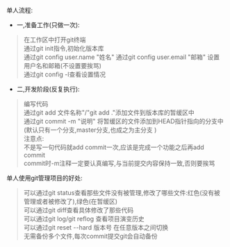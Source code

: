 单人流程:  
* 一,准备工作(只做一次):   
> 在工作区中打开git终端    
> 通过git init指令,初始化版本库    
> 通过git config user.name "姓名"  通过git config user.email "邮箱"  设置用户名和邮箱(不设置要挨骂)  
> 通过git config -l查看设置情况  
  
* 二,开发阶段(反复执行):  
> 编写代码  
> 通过git add 文件名称"/"git add ."添加文件到版本库的暂缓区中  
> 通过git commit -m "说明" 将暂缓区的文件添加到HEAD指针指向的分支中(默认只有一个分支,master分支,也成之为主分支 )  
注意点:    
> 不是写一句代码就add commit一次,应该是完成一个功能之后再add commit  
> commit时-m注释一定要认真编写,与当前提交内容保持一致,否则要挨骂  


单人使用git管理项目的好处:  
> 可以通过git status查看那些文件没有被管理,修改了哪些文件:红色(没有被管理或者被修改了),绿色(在暂缓区)  
> 可以通过git diff查看具体修改了那些代码  
> 可以通过git log/git reflog 查看项目演变历史  
> 可以通过git reset --hard 版本号 在任意版本之间切换  
> 无需备份多个文件,每次commit提交git会自动备份   
